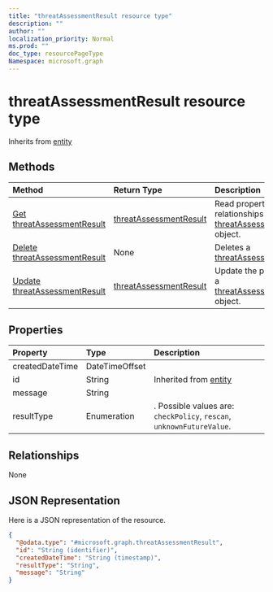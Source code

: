 ```yaml
---
title: "threatAssessmentResult resource type"
description: ""
author: ""
localization_priority: Normal
ms.prod: ""
doc_type: resourcePageType
Namespace: microsoft.graph
---
```



# threatAssessmentResult resource type




Inherits from [entity](../resources/entity.md)

## Methods
|Method|Return Type|Description|
|:---|:---|:---|
|[Get threatAssessmentResult](../api/threatassessmentresult-get.md)|[threatAssessmentResult](../resources/threatAssessmentResult.md)|Read properties and relationships of the [threatAssessmentResult](../resources/threatassessmentresult.md) object.|
|[Delete threatAssessmentResult](../api/threatassessmentresult-delete.md)|None|Deletes a [threatAssessmentResult](../resources/threatassessmentresult.md).|
|[Update threatAssessmentResult](../api/threatassessmentresult-update.md)|[threatAssessmentResult](../resources/threatAssessmentResult.md)|Update the properties of a [threatAssessmentResult](../resources/threatassessmentresult.md) object.|

## Properties
|Property|Type|Description|
|:---|:---|:---|
|createdDateTime|DateTimeOffset||
|id|String| Inherited from [entity](../resources/entity.md)|
|message|String||
|resultType|Enumeration|. Possible values are: `checkPolicy`, `rescan`, `unknownFutureValue`.|

## Relationships
None

## JSON Representation
Here is a JSON representation of the resource.
<!-- {
  "blockType": "resource",
  "keyProperty": "id",
  "@odata.type": "microsoft.graph.threatAssessmentResult",
  "baseType": "microsoft.graph.entity",
  "openType": false
}
-->
``` json
{
  "@odata.type": "#microsoft.graph.threatAssessmentResult",
  "id": "String (identifier)",
  "createdDateTime": "String (timestamp)",
  "resultType": "String",
  "message": "String"
}
```

